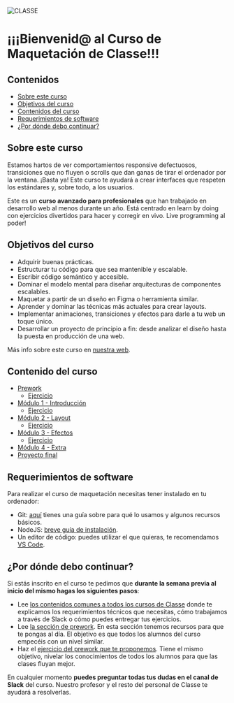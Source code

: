 ![CLASSE](https://user-images.githubusercontent.com/3619686/188471959-0698e30f-32a8-4b01-b10a-378a9c15439d.png)

# ¡¡¡Bienvenid@ al Curso de Maquetación de Classe!!!

## Contenidos

- [Sobre este curso](#sobre-este-curso)
- [Objetivos del curso](#objetivos-del-curso)
- [Contenidos del curso](#contenido-del-curso)
- [Requerimientos de software](#requerimientos-de-software)
- [¿Por dónde debo continuar?](#por-dónde-debo-continuar)

## Sobre este curso

Estamos hartos de ver comportamientos responsive defectuosos, transiciones que no fluyen o scrolls que dan ganas de tirar el ordenador por la ventana. ¡Basta ya! Este curso te ayudará a crear interfaces que respeten los estándares y, sobre todo, a los usuarios.

Este es un **curso avanzado para profesionales** que han trabajado en desarrollo web al menos durante un año. Está centrado en learn by doing con ejercicios divertidos para hacer y corregir en vivo. Live programming al poder!

## Objetivos del curso

- Adquirir buenas prácticas.
- Estructurar tu código para que sea mantenible y escalable.
- Escribir código semántico y accesible.
- Dominar el modelo mental para diseñar arquitecturas de componentes escalables.
- Maquetar a partir de un diseño en Figma o herramienta similar.
- Aprender y dominar las técnicas más actuales para crear layouts.
- Implementar animaciones, transiciones y efectos para darle a tu web un toque único.
- Desarrollar un proyecto de principio a fin: desde analizar el diseño hasta la puesta en producción de una web.

Más info sobre este curso en [nuestra web](https://www.classe.dev/cursos/maqueta).

## Contenido del curso

- [Prework](/prework/README.md)
  - [Ejercicio](prework/ejercicio/README.md)
- [Módulo 1 - Introducción](/modulo-1-introduccion/README.md)
  - [Ejercicio](/modulo-1-introduccion/ejercicio/README.md)
- [Módulo 2 - Layout](/modulo-2-layout/README.md)
  - [Ejercicio](/modulo-2-layout/ejercicio/README.md)
- [Módulo 3 - Efectos](/modulo-3-efectos/README.md)
  - [Ejercicio](/modulo-3-efectos/ejercicio/README.md)
- [Módulo 4 - Extra](/modulo-4-extra/README.md)
- [Proyecto final](/proyecto-final/README.md)

## Requerimientos de software

Para realizar el curso de maquetación necesitas tener instalado en tu ordenador:

- Git: [aquí](https://github.com/Classe-Redradix/curso-contenidos-comunes/blob/main/herramienta-git.md) tienes una guía sobre para qué lo usamos y algunos recursos básicos.
- NodeJS: [breve guía de instalación](https://github.com/Classe-Redradix/curso-contenidos-comunes/blob/main/herramienta-nodejs.md).
- Un editor de código: puedes utilizar el que quieras, te recomendamos [VS Code](https://code.visualstudio.com/download).

## ¿Por dónde debo continuar?

Si estás inscrito en el curso te pedimos que **durante la semana previa al inicio del mismo hagas los siguientes pasos**:

- Lee [los contenidos comunes a todos los cursos de Classe](https://github.com/Classe-Redradix/curso-contenidos-comunes) donde te explicamos los requerimientos técnicos que necesitas, cómo trabajamos a través de Slack o cómo puedes entregar tus ejercicios.
- Lee [la sección de prework](./prework). En esta sección tenemos recursos para que te pongas al día. El objetivo es que todos los alumnos del curso empecéis con un nivel similar.
- Haz el [ejercicio del prework que te proponemos](./prework/ejercicio). Tiene el mismo objetivo, nivelar los conocimientos de todos los alumnos para que las clases fluyan mejor.

En cualquier momento **puedes preguntar todas tus dudas en el canal de Slack** del curso. Nuestro profesor y el resto del personal de Classe te ayudará a resolverlas.

